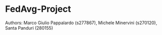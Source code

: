 # FedAvg-Project

Authors: Marco Giulio Pappalardo (s277867), Michele Minervini (s270120), Santa Panduri (280155)
